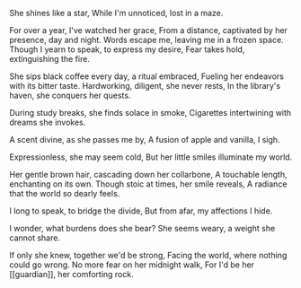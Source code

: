 She shines like a star, 
While I'm unnoticed, lost in a maze.

For over a year, I've watched her grace, 
From a distance, captivated by her presence, day and night. 
Words escape me, leaving me in a frozen space. 
Though I yearn to speak, to express my desire, 
Fear takes hold, extinguishing the fire.

She sips black coffee every day, a ritual embraced, 
Fueling her endeavors with its bitter taste. 
Hardworking, diligent, she never rests, 
In the library's haven, she conquers her quests.

During study breaks, she finds solace in smoke, 
Cigarettes intertwining with dreams she invokes.

A scent divine, as she passes me by, 
A fusion of apple and vanilla, I sigh.

Expressionless, she may seem cold, 
But her little smiles illuminate my world.

Her gentle brown hair, cascading down her collarbone, 
A touchable length, enchanting on its own. 
Though stoic at times, her smile reveals, 
A radiance that the world so dearly feels.

I long to speak, to bridge the divide, 
But from afar, my affections I hide.

I wonder, what burdens does she bear? 
She seems weary, a weight she cannot share.

If only she knew, together we'd be strong, 
Facing the world, where nothing could go wrong. 
No more fear on her midnight walk, 
For I'd be her [[guardian]], her comforting rock.









